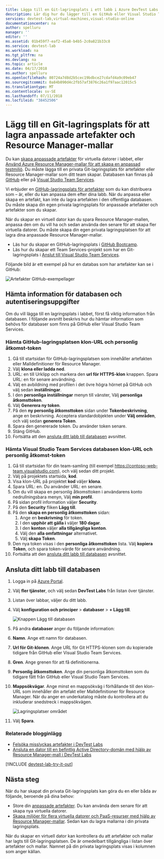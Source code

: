 ```yaml
---
title: Lägga till en Git-lagringsplats i ett labb i Azure DevTest Labs | Microsoft Docs
description: Lär dig hur du lägger till en GitHub eller Visual Studio Team Services Git-lagringsplats för din anpassade artefakter källa i Azure DevTest Labs.
services: devtest-lab,virtual-machines,visual-studio-online
documentationcenter: na
author: spelluru
manager: ''
editor: ''
ms.assetid: 01b459f7-eaf2-45a8-b4b5-2c0a821b33c8
ms.service: devtest-lab
ms.workload: na
ms.tgt_pltfrm: na
ms.devlang: na
ms.topic: article
ms.date: 04/17/2018
ms.author: spelluru
ms.openlocfilehash: 80724a7d8d2b5cec19bdbce27cdafd4a9c09eb47
ms.sourcegitcommit: 0a84b090d4c2fb57af3876c26a1f97aac12015c5
ms.translationtype: MT
ms.contentlocale: sv-SE
ms.lasthandoff: 07/11/2018
ms.locfileid: "38452506"
---
```

# <a name="add-a-git-repository-to-store-custom-artifacts-and-resource-manager-templates"></a>Lägg till en Git-lagringsplats för att lagra anpassade artefakter och Resource Manager-mallar

Du kan [skapa anpassade artefakter](devtest-lab-artifact-author.md) för virtuella datorer i labbet, eller [Använd Azure Resource Manager-mallar för att skapa en anpassad testmiljö](devtest-lab-create-environment-from-arm.md). Du måste lägga till en privata Git-lagringsplats för artefakter eller Resource Manager-mallar som ditt team skapar. Databasen kan finnas på [GitHub](https://github.com) eller på [Visual Studio Team Services](https://visualstudio.com).

Vi erbjuder en [GitHub-lagringsplats för artefakter](https://github.com/Azure/azure-devtestlab/tree/master/Artifacts) som du kan distribuera som – är, eller du kan anpassa dem efter dina labb. När du anpassa eller skapa en artefakt, kan inte du lagra artefakten i den offentliga databasen. Du måste skapa din egen privata lagringsplats för anpassade artefakter och artefakter som du skapar. 

När du skapar en virtuell dator kan du spara Resource Manager-mallen, anpassa den om du vill ha och sedan använda den senare för att skapa fler virtuella datorer. Du måste skapa din egen privata lagringsplatsen för att lagra dina anpassade Resource Manager-mallar.  

* Läs hur du skapar en GitHub-lagringsplats i [GitHub Bootcamp](https://help.github.com/categories/bootcamp/).
* Läs hur du skapar ett Team Services-projekt som har en Git-lagringsplats i [Anslut till Visual Studio Team Services](https://www.visualstudio.com/get-started/setup/connect-to-visual-studio-online).

Följande bild är ett exempel på hur en databas som har artefakter kan se i GitHub:  

![Artefakter GitHub-exempellager](./media/devtest-lab-add-repo/devtestlab-github-artifact-repo-home.png)

## <a name="get-the-repository-information-and-credentials"></a>Hämta information för databasen och autentiseringsuppgifter
Om du vill lägga till en lagringsplats i labbet, först få viktig information från databasen. I följande avsnitt beskrivs hur du hämtar information som behövs för databaser som finns på GitHub eller Visual Studio Team Services.

### <a name="get-the-github-repository-clone-url-and-personal-access-token"></a>Hämta GitHub-lagringsplatsen klon-URL och personlig åtkomst-token

1. Gå till startsidan för GitHub-lagringsplatsen som innehåller artefakten eller Malldefinitioner för Resource Manager.
2. Välj **klona eller ladda ned**.
3. URL: en till Urklipp och markera den **url för HTTPS-klon** knappen. Spara URL: en för senare användning.
4. Välj en avbildning med profilen i det övre högra hörnet på GitHub och välj sedan **inställningar**.
5. I den **personliga inställningar** menyn till vänster, Välj **personliga åtkomsttoken**.
6. Välj **Generera ny token**.
7. På den **ny personlig åtkomsttoken** sidan under **Tokenbeskrivning**, ange en beskrivning. Acceptera standardobjekten under **Välj områden**, och välj sedan **generera Token**.
8. Spara den genererade token. Du använder token senare.
9. Stäng GitHub.   
10. Fortsätta att den [ansluta ditt labb till databasen](#connect-your-lab-to-the-repository) avsnittet.

### <a name="get-the-visual-studio-team-services-repository-clone-url-and-personal-access-token"></a>Hämta Visual Studio Team Services databasen klon-URL och personlig åtkomst-token

1. Gå till startsidan för din team-samling (till exempel https://contoso-web-team.visualstudio.com), och välj sedan ditt projekt.
2. Välj på projektets startsida, **kod**.
3. Visa klon-URL på projektet **kod** väljer **klona**.
4. Spara URL: en. Du använder URL: en senare.
5. Om du vill skapa en personlig åtkomsttoken i användarens konto nedrullningsbara menyn, Välj **min profil**.
6. På sidan profil information väljer **Security**.
7. På den **Security** fliken **Lägg till**.
8. På den **skapa en personlig åtkomsttoken** sidan:
   1. Ange en **beskrivning** för token.
   2. I den **upphör att gälla i** väljer **180 dagar**.
   3. I den **konton** väljer **alla tillgängliga konton**.
   4. Välj den **alla omfattningar** alternativet.
   5. Välj **skapa Token**.
9. Den nya token visas i den **personliga åtkomsttoken** lista. Välj **kopiera Token**, och spara token-värde för senare användning.
10. Fortsätta att den [ansluta ditt labb till databasen](#connect-your-lab-to-the-repository) avsnittet.

## <a name="connect-your-lab-to-the-repository"></a>Ansluta ditt labb till databasen
1. Logga in på [Azure Portal](http://go.microsoft.com/fwlink/p/?LinkID=525040).
2. Välj **fler tjänster**, och välj sedan **DevTest Labs** från listan över tjänster.
3. Listan över labbar, väljer du ditt labb. 
4. Välj **konfiguration och principer** > **databaser** > **+ Lägg till**.

    ![Knappen Lägg till databasen](./media/devtest-lab-add-repo/devtestlab-add-repo.png)
5. På andra **databaser** anger du följande information:
  1. **Namn**. Ange ett namn för databasen.
  2. **Url för Git-klonen**. Ange URL för Git HTTPS-klonen som du kopierade tidigare från GitHub eller Visual Studio Team Services.
  3. **Gren**. Ange grenen för att få definitionerna.
  4. **Personlig åtkomsttoken**. Ange din personliga åtkomsttoken som du tidigare fått från GitHub eller Visual Studio Team Services.
  5. **Mappsökvägar**. Ange minst en mappsökväg i förhållande till den klon-URL som innehåller din artefakt eller Malldefinitioner för Resource Manager. När du anger en underkatalog måste du kontrollera att du inkluderar snedstreck i mappsökvägen.

     ![Lagringsplatser området](./media/devtest-lab-add-repo/devtestlab-repo-blade.png)
6. Välj **Spara**.

### <a name="related-blog-posts"></a>Relaterade blogginlägg
* [Felsöka misslyckas artefakter i DevTest Labs](devtest-lab-troubleshoot-artifact-failure.md)
* [Ansluta en dator till en befintlig Active Directory-domän med hjälp av Resource Manager-mall i DevTest Labs](http://www.visualstudiogeeks.com/blog/DevOps/Join-a-VM-to-existing-AD-domain-using-ARM-template-AzureDevTestLabs)

[!INCLUDE [devtest-lab-try-it-out](../../includes/devtest-lab-try-it-out.md)]

## <a name="next-steps"></a>Nästa steg
När du har skapat din privata Git-lagringsplats kan göra du en eller båda av följande, beroende på dina behov:
* Store din [anpassade artefakter](devtest-lab-artifact-author.md). Du kan använda dem senare för att skapa nya virtuella datorer.
* [Skapa miljöer för flera virtuella datorer och PaaS-resurser med hjälp av Resource Manager-mallar](devtest-lab-create-environment-from-arm.md). Sedan kan du lagra mallarna i din privata lagringsplats.

När du skapar en virtuell dator kan kontrollera du att artefakter och mallar har lagts till Git-lagringsplatsen. De är omedelbart tillgängliga i listan över artefakter och mallar. Namnet på din privata lagringsplats visas i kolumnen som anger källan. 
